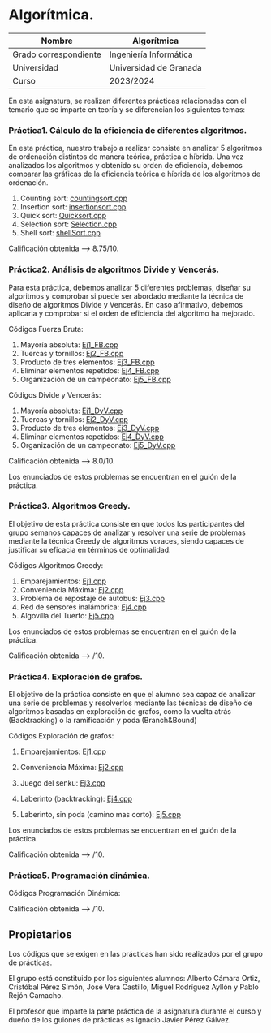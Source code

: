 # Algorítmica.




| Nombre                | Algorítmica                                               |
| --------------------- | --------------------------------------------------------- |
| Grado correspondiente | Ingeniería Informática                                    |
| Universidad           | Universidad de Granada                                    |
| Curso                 | 2023/2024                                                 |

En esta asignatura, se realizan diferentes prácticas relacionadas con el temario que se imparte en teoría y se diferencian los siguientes temas:

### Práctica1. Cálculo de la eficiencia de diferentes algoritmos.
En esta práctica, nuestro trabajo a realizar consiste en analizar 5 algoritmos de ordenación distintos de manera teórica, práctica e híbrida. Una vez analizados los algoritmos y obtenido su orden de eficiencia, debemos comparar las gráficas de la eficiencia teórica e híbrida de los algoritmos de ordenación.

1. Counting sort: [countingsort.cpp](https://github.com/albertocmr/GII-UGR/blob/main/Algoritmica/Practica1/codigos/countingsort.cpp)
2. Insertion sort: [insertionsort.cpp](https://github.com/albertocmr/GII-UGR/blob/main/Algoritmica/Practica1/codigos/insertionsort.cpp)
3. Quick sort: [Quicksort.cpp](https://github.com/albertocmr/GII-UGR/blob/main/Algoritmica/Practica1/codigos/Quicksort.cpp)
4. Selection sort: [Selection.cpp](https://github.com/albertocmr/GII-UGR/blob/main/Algoritmica/Practica1/codigos/Selection.cpp)
5. Shell sort: [shellSort.cpp](https://github.com/albertocmr/GII-UGR/blob/main/Algoritmica/Practica1/codigos/shellSort.cpp)

Calificación obtenida --> 8.75/10.


### Práctica2. Análisis de algoritmos Divide y Vencerás.
Para esta práctica, debemos analizar 5 diferentes problemas, diseñar su algoritmos y comprobar si puede ser abordado mediante la técnica de diseño de algoritmos Divide y Vencerás. En caso afirmativo, debemos aplicarla y comprobar si el orden de eficiencia del algoritmo ha mejorado.

Códigos Fuerza Bruta:
1. Mayoría absoluta: [Ej1_FB.cpp](https://github.com/albertocmr/GII-UGR/blob/main/Algoritmica/Practica2/codigos/Ej1_FB.cpp)
2. Tuercas y tornillos: [Ej2_FB.cpp](https://github.com/albertocmr/GII-UGR/blob/main/Algoritmica/Practica2/codigos/Ej2_FB.cpp)
3. Producto de tres elementos: [Ej3_FB.cpp](https://github.com/albertocmr/GII-UGR/blob/main/Algoritmica/Practica2/codigos/Ej3_FB.cpp)
4. Eliminar elementos repetidos: [Ej4_FB.cpp](https://github.com/albertocmr/GII-UGR/blob/main/Algoritmica/Practica2/codigos/Ej4_FB.cpp)
5. Organización de un campeonato: [Ej5_FB.cpp](https://github.com/albertocmr/GII-UGR/blob/main/Algoritmica/Practica2/codigos/Ej5_FB.cpp)

Códigos Divide y Vencerás:
1. Mayoría absoluta: [Ej1_DyV.cpp](https://github.com/albertocmr/GII-UGR/blob/main/Algoritmica/Practica2/codigos/Ej1_DyV.cpp)
2. Tuercas y tornillos: [Ej2_DyV.cpp](https://github.com/albertocmr/GII-UGR/blob/main/Algoritmica/Practica2/codigos/Ej2_DyV.cpp)
3. Producto de tres elementos: [Ej3_DyV.cpp](https://github.com/albertocmr/GII-UGR/blob/main/Algoritmica/Practica2/codigos/Ej3_DyV.cpp)
4. Eliminar elementos repetidos: [Ej4_DyV.cpp](https://github.com/albertocmr/GII-UGR/blob/main/Algoritmica/Practica2/codigos/Ej4_DyV.cpp)
5. Organización de un campeonato: [Ej5_DyV.cpp](https://github.com/albertocmr/GII-UGR/blob/main/Algoritmica/Practica2/codigos/Ej5_DyV.cpp)

Calificación obtenida --> 8.0/10.

Los enunciados de estos problemas se encuentran en el guión de la práctica. 

### Práctica3. Algoritmos Greedy.
El objetivo de esta práctica consiste en que todos los participantes del grupo semanos capaces de analizar y resolver una serie de problemas mediante la técnica Greedy de algoritmos voraces, siendo capaces de justificar su eficacia en términos de optimalidad.

Códigos Algoritmos Greedy:
1. Emparejamientos: [Ej1.cpp](https://github.com/albertocmr/GII-UGR/blob/main/Algoritmica/Practica3/codigos/Ej1.cpp)
2. Conveniencia Máxima: [Ej2.cpp](https://github.com/albertocmr/GII-UGR/blob/main/Algoritmica/Practica3/codigos/Ej2.cpp)
3. Problema de repostaje de autobus: [Ej3.cpp](https://github.com/albertocmr/GII-UGR/blob/main/Algoritmica/Practica3/codigos/Ej3.cpp)
4. Red de sensores inalámbrica: [Ej4.cpp](https://github.com/albertocmr/GII-UGR/blob/main/Algoritmica/Practica3/codigos/Ej4.cpp)
5. Algovilla del Tuerto: [Ej5.cpp](https://github.com/albertocmr/GII-UGR/blob/main/Algoritmica/Practica3/codigos/Ej5.cpp)

Los enunciados de estos problemas se encuentran en el guión de la práctica. 

Calificación obtenida --> /10.

### Práctica4. Exploración de grafos.

El objetivo de la práctica consiste en que el alumno sea capaz de analizar una serie de problemas y
resolverlos mediante las técnicas de diseño de algoritmos basadas en exploración de grafos, como la
vuelta atrás (Backtracking) o la ramificación y poda (Branch&Bound)

Códigos Exploración de grafos:
1. Emparejamientos: [Ej1.cpp](https://github.com/albertocmr/GII-UGR/blob/main/Algoritmica/Practica4/codigos/Ej1.cpp)

2. Conveniencia Máxima: [Ej2.cpp](https://github.com/albertocmr/GII-UGR/blob/main/Algoritmica/Practica4/codigos/Ej2.cpp)

3. Juego del senku: [Ej3.cpp](https://github.com/albertocmr/GII-UGR/blob/main/Algoritmica/Practica4/codigos/Ej3.cpp)

4. Laberinto (backtracking): [Ej4.cpp](https://github.com/albertocmr/GII-UGR/blob/main/Algoritmica/Practica4/codigos/Ej4.cpp)

5. Laberinto, sin poda (camino mas corto): [Ej5.cpp](https://github.com/albertocmr/GII-UGR/blob/main/Algoritmica/Practica4/codigos/Ej5.cpp)

Los enunciados de estos problemas se encuentran en el guión de la práctica. 

Calificación obtenida --> /10.

### Práctica5. Programación dinámica.


Códigos Programación Dinámica:

Calificación obtenida --> /10.




## Propietarios

Los códigos que se exigen en las prácticas han sido realizados por el grupo de prácticas.

El grupo está constituido por los siguientes alumnos: Alberto Cámara Ortiz, Cristóbal Pérez Simón, José Vera Castillo, Miguel Rodríguez Ayllón y Pablo Rejón Camacho.

El profesor que imparte la parte práctica de la asignatura durante el curso y dueño de los guiones de prácticas es Ignacio Javier Pérez Gálvez.
